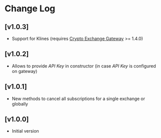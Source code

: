 # Change Log

## [v1.0.3]
* Support for Klines (requires [Crypto Exchange Gateway](https://github.com/aloysius-pgast/crypto-exchanges-gateway) >= 1.4.0)

## [v1.0.2]
* Allows to provide _API Key_ in constructor (in case _API Key_ is configured on gateway)

## [v1.0.1]
* New methods to cancel all subscriptions for a single exchange or globally

## [v1.0.0]
* Initial version
